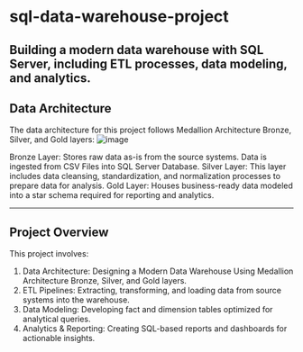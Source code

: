 # sql-data-warehouse-project
Building a modern data warehouse with SQL Server, including ETL processes, data modeling, and analytics.
------------------------------
Data Architecture
------------------------------
The data architecture for this project follows Medallion Architecture Bronze, Silver, and Gold layers:
![image](https://github.com/user-attachments/assets/e2d77492-02ec-4942-84d5-1ee4d7e34731)

Bronze Layer: Stores raw data as-is from the source systems. Data is ingested from CSV Files into SQL Server Database.
Silver Layer: This layer includes data cleansing, standardization, and normalization processes to prepare data for analysis.
Gold Layer: Houses business-ready data modeled into a star schema required for reporting and analytics.

-------------------------------
Project Overview
-------------------------------
This project involves:

 1. Data Architecture: Designing a Modern Data Warehouse Using Medallion Architecture Bronze, Silver, and Gold layers.
 2. ETL Pipelines: Extracting, transforming, and loading data from source systems into the warehouse.
 3. Data Modeling: Developing fact and dimension tables optimized for analytical queries.
 4. Analytics & Reporting: Creating SQL-based reports and dashboards for actionable insights.
